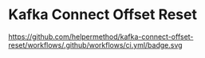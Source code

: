# Kafka Connect Offset Reset

https://github.com/helpermethod/kafka-connect-offset-reset/workflows/.github/workflows/ci.yml/badge.svg
